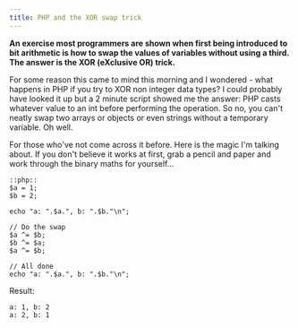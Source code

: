 ```yaml
---
title: PHP and the XOR swap trick
---
```

**An exercise most programmers are shown when first being introduced to bit arithmetic is how to swap the values of variables without using a third. The answer is the XOR (eXclusive OR) trick.** 

For some reason this came to mind this morning and I wondered - what happens in PHP if you try to XOR non integer data types? I could probably have looked it up but a 2 minute script showed me the answer: PHP casts whatever value to an int before performing the operation. So no, you can't neatly swap two arrays or objects or even strings without a temporary variable. Oh well.

For those who've not come across it before. Here is the magic I'm talking about. If you don't believe it works at first, grab a pencil and paper and work through the binary maths for yourself...

	::php::
	$a = 1;
	$b = 2;

	echo "a: ".$a.", b: ".$b."\n";

	// Do the swap
	$a ^= $b;
	$b ^= $a;
	$a ^= $b;

	// All done
	echo "a: ".$a.", b: ".$b."\n";

Result:

	a: 1, b: 2
	a: 2, b: 1
